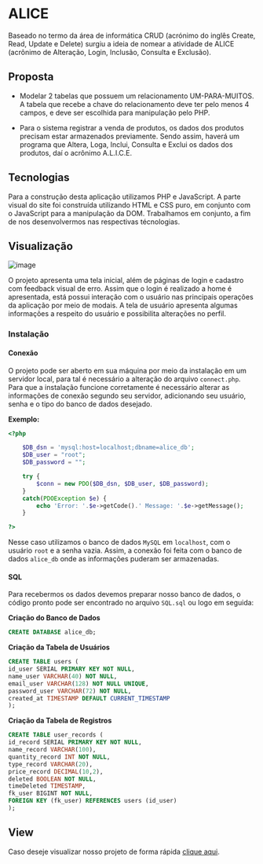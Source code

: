 # ALICE

Baseado no termo da área de informática CRUD (acrónimo do inglês Create, Read, Update e
Delete) surgiu a ideia de nomear a atividade de ALICE (acrônimo de Alteração, Login, Inclusão,
Consulta e Exclusão).

## Proposta 

- Modelar 2 tabelas que possuem um relacionamento UM-PARA-MUITOS. A tabela que recebe a chave do relacionamento deve ter pelo menos 4 campos, e deve ser escolhida para manipulação pelo PHP.

- Para o sistema registrar a venda de produtos, os dados dos produtos precisam estar armazenados previamente. Sendo assim, haverá um programa que Altera, Loga, Inclui, Consulta e Exclui os dados dos produtos, daí o acrônimo A.L.I.C.E.

## Tecnologias 

Para a construção desta aplicação utilizamos PHP e JavaScript. A parte visual do site foi construída utilizando HTML e CSS puro, em conjunto com o JavaScript para a manipulação da DOM. Trabalhamos em conjunto, a fim de nos desenvolvermos nas respectivas técnologias. 

## Visualização 

![image](https://user-images.githubusercontent.com/69210720/123141339-a9f63080-d42e-11eb-9eea-4e1524f3e29c.png)

O projeto apresenta uma tela inicial, além de páginas de login e cadastro com feedback visual de erro. Assim que o login é realizado a home é apresentada, está possui interação com o usuário nas principais operações da aplicação por meio de modais. A tela de usuário apresenta algumas informações a respeito do usuário e possibilita alterações no perfil. 

### Instalação 
#### Conexão 

O projeto pode ser aberto em sua máquina por meio da instalação em um servidor local, para tal é necessário a alteração do arquivo ```connect.php```. Para que a instalação funcione corretamente é necessário alterar as informações de conexão segundo seu servidor, adicionando seu usuário, senha e o tipo do banco de dados desejado. 

**Exemplo:**

```php
<?php

    $DB_dsn = 'mysql:host=localhost;dbname=alice_db';
    $DB_user = "root";
    $DB_password = "";

    try {
        $conn = new PDO($DB_dsn, $DB_user, $DB_password);
    }
    catch(PDOException $e) {
        echo 'Error: '.$e->getCode().' Message: '.$e->getMessage(); 
    }

?>
```

Nesse caso utilizamos o banco de dados ```MySQL``` em ```localhost```, com o usuário ```root``` e a senha vazia. Assim, a conexão foi feita com o banco de dados ```alice_db``` onde as informações puderam ser armazenadas. 

#### SQL

Para recebermos os dados devemos preparar nosso banco de dados, o código pronto pode ser encontrado no arquivo ```SQL.sql``` ou logo em seguida: 

**Criação do Banco de Dados**
```sql
CREATE DATABASE alice_db;
```

**Criação da Tabela de Usuários**
```sql
CREATE TABLE users (
id_user SERIAL PRIMARY KEY NOT NULL,
name_user VARCHAR(40) NOT NULL,
email_user VARCHAR(128) NOT NULL UNIQUE,
password_user VARCHAR(72) NOT NULL,
created_at TIMESTAMP DEFAULT CURRENT_TIMESTAMP
);
```

**Criação da Tabela de Registros**
```sql 
CREATE TABLE user_records (
id_record SERIAL PRIMARY KEY NOT NULL,
name_record VARCHAR(100),
quantity_record INT NOT NULL,
type_record VARCHAR(20),
price_record DECIMAL(10,2),
deleted BOOLEAN NOT NULL,
timeDeleted TIMESTAMP,
fk_user BIGINT NOT NULL,
FOREIGN KEY (fk_user) REFERENCES users (id_user)
);
```
## View

Caso deseje visualizar nosso projeto de forma rápida [clique aqui](http://200.145.153.175/felipeestevanatto/Projetos/ALICE/). 